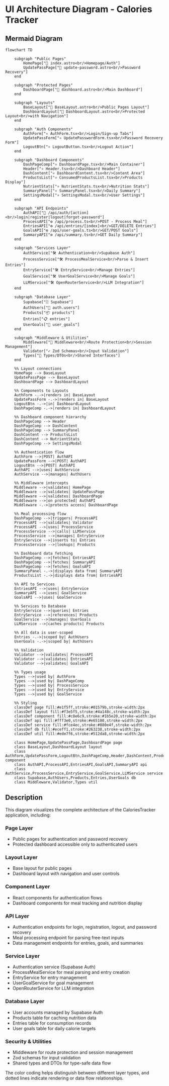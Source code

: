# UI Architecture Diagram - Calories Tracker

## Mermaid Diagram

```mermaid
flowchart TD

    subgraph "Public Pages"
        HomePage["📄 index.astro<br/>Homepage/Auth"]
        UpdatePassPage["📄 update-password.astro<br/>Password Recovery"]
    end

    subgraph "Protected Pages"
        DashboardPage["📄 dashboard.astro<br/>Main Dashboard"]
    end

    subgraph "Layouts"
        BaseLayout["🎨 BaseLayout.astro<br/>Public Pages Layout"]
        DashboardLayout["🎨 DashboardLayout.astro<br/>Protected Layout<br/>with Navigation"]
    end

    subgraph "Auth Components"
        AuthForm["⚛️ AuthForm.tsx<br/>Login/Sign-up Tabs"]
        UpdatePassForm["⚛️ UpdatePasswordForm.tsx<br/>Password Recovery Form"]
        LogoutBtn["⚛️ LogoutButton.tsx<br/>Logout Action"]
    end

    subgraph "Dashboard Components"
        DashPageComp["⚛️ DashboardPage.tsx<br/>Main Container"]
        Header["⚛️ Header.tsx<br/>Dashboard Header"]
        DashContent["⚛️ DashboardContent.tsx<br/>Content Area"]
        ProductsList["⚛️ ConsumedProductsList.tsx<br/>Products Display"]
        NutrientStats["⚛️ NutrientStats.tsx<br/>Nutrition Stats"]
        SummaryPanel["⚛️ SummaryPanel.tsx<br/>Daily Summary"]
        SettingsModal["⚛️ SettingsModal.tsx<br/>User Settings"]
    end

    subgraph "API Endpoints"
        AuthAPI["🔐 /api/auth/[action]<br/>login|register|logout|forgot-password"]
        ProcessAPI["⚙️ /api/process.ts<br/>POST - Process Meal"]
        EntriesAPI["⚙️ /api/entries/[index]<br/>GET/DELETE Entries"]
        GoalsAPI["⚙️ /api/user-goals.ts<br/>GET/POST Goals"]
        SummaryAPI["⚙️ /api/summary.ts<br/>GET Daily Summary"]
    end

    subgraph "Services Layer"
        AuthService["🛠️ Authentication<br/>Supabase Auth"]
        ProcessService["🛠️ ProcessMealService<br/>Parse & Insert Entries"]
        EntryService["🛠️ EntryService<br/>Manage Entries"]
        GoalService["🛠️ UserGoalService<br/>Manage Goals"]
        LLMService["🛠️ OpenRouterService<br/>LLM Integration"]
    end

    subgraph "Database Layer"
        Supabase["🗄️ Supabase"]
        AuthUsers["👤 auth.users"]
        Products["📦 products"]
        Entries["📋 entries"]
        UserGoals["🎯 user_goals"]
    end

    subgraph "Middleware & Utilities"
        Middleware["🔐 Middleware<br/>Route Protection<br/>Session Management"]
        Validator["✓ Zod Schemas<br/>Input Validation"]
        Types["📝 Types/DTOs<br/>Shared Interfaces"]
    end

    %% Layout connections
    HomePage --> BaseLayout
    UpdatePassPage --> BaseLayout
    DashboardPage --> DashboardLayout

    %% Components to Layouts
    AuthForm -.->|renders in| BaseLayout
    UpdatePassForm -.->|renders in| BaseLayout
    LogoutBtn -.->|in| DashboardLayout
    DashPageComp -.->|renders in| DashboardLayout

    %% Dashboard component hierarchy
    DashPageComp --> Header
    DashPageComp --> DashContent
    DashPageComp --> SummaryPanel
    DashContent --> ProductsList
    DashContent --> NutrientStats
    DashPageComp --> SettingsModal

    %% Authentication flow
    AuthForm -->|POST| AuthAPI
    UpdatePassForm -->|POST| AuthAPI
    LogoutBtn -->|POST| AuthAPI
    AuthAPI -->|uses| AuthService
    AuthService -->|manages| AuthUsers

    %% Middleware intercepts
    Middleware -->|validates| HomePage
    Middleware -->|validates| UpdatePassPage
    Middleware -->|validates| DashboardPage
    Middleware -->|on protected| AuthAPI
    Middleware -.->|protects access| DashboardPage

    %% Meal processing flow
    DashPageComp -->|triggers| ProcessAPI
    ProcessAPI -->|validates| Validator
    ProcessAPI -->|uses| ProcessService
    ProcessService -->|calls| LLMService
    ProcessService -->|manages| EntryService
    EntryService -->|inserts to| Entries
    ProcessService -->|lookups| Products

    %% Dashboard data fetching
    DashPageComp -->|fetches| EntriesAPI
    DashPageComp -->|fetches| SummaryAPI
    DashPageComp -->|fetches| GoalsAPI
    SummaryPanel -.->|displays data from| SummaryAPI
    ProductsList -.->|displays data from| EntriesAPI

    %% API to Services
    EntriesAPI -->|uses| EntryService
    SummaryAPI -->|uses| GoalService
    GoalsAPI -->|uses| GoalService

    %% Services to Database
    EntryService -->|queries| Entries
    EntryService -->|references| Products
    GoalService -->|manages| UserGoals
    LLMService -->|caches products| Products

    %% All data is user-scoped
    Entries -.->|scoped by| AuthUsers
    UserGoals -.->|scoped by| AuthUsers

    %% Validation
    Validator -->|validates| ProcessAPI
    Validator -->|validates| EntriesAPI
    Validator -->|validates| GoalsAPI

    %% Types usage
    Types -->|used by| AuthForm
    Types -->|used by| DashPageComp
    Types -->|used by| ProcessService
    Types -->|used by| EntryService
    Types -->|used by| GoalService

    %% Styling
    classDef page fill:#e1f5ff,stroke:#01579b,stroke-width:2px
    classDef layout fill:#f3e5f5,stroke:#4a148c,stroke-width:2px
    classDef component fill:#c8e6c9,stroke:#1b5e20,stroke-width:2px
    classDef api fill:#fff3e0,stroke:#e65100,stroke-width:2px
    classDef service fill:#fce4ec,stroke:#880e4f,stroke-width:2px
    classDef db fill:#eceff1,stroke:#263238,stroke-width:2px
    classDef util fill:#ede7f6,stroke:#512da8,stroke-width:2px

    class HomePage,UpdatePassPage,DashboardPage page
    class BaseLayout,DashboardLayout layout
    class AuthForm,UpdatePassForm,LogoutBtn,DashPageComp,Header,DashContent,ProductsList,NutrientStats,SummaryPanel,SettingsModal component
    class AuthAPI,ProcessAPI,EntriesAPI,GoalsAPI,SummaryAPI api
    class AuthService,ProcessService,EntryService,GoalService,LLMService service
    class Supabase,AuthUsers,Products,Entries,UserGoals db
    class Middleware,Validator,Types util
```

## Description

This diagram visualizes the complete architecture of the CaloriesTracker application, including:

### **Page Layer**

- Public pages for authentication and password recovery
- Protected dashboard accessible only to authenticated users

### **Layout Layer**

- Base layout for public pages
- Dashboard layout with navigation and user controls

### **Component Layer**

- React components for authentication flows
- Dashboard components for meal tracking and nutrition display

### **API Layer**

- Authentication endpoints for login, registration, logout, and password recovery
- Meal processing endpoint for parsing free-text inputs
- Data management endpoints for entries, goals, and summaries

### **Service Layer**

- Authentication service (Supabase Auth)
- ProcessMealService for meal parsing and entry creation
- EntryService for entry management
- UserGoalService for goal management
- OpenRouterService for LLM integration

### **Database Layer**

- User accounts managed by Supabase Auth
- Products table for caching nutrition data
- Entries table for consumption records
- User goals table for daily calorie targets

### **Security & Utilities**

- Middleware for route protection and session management
- Zod schemas for input validation
- Shared types and DTOs for type-safe data flow

The color coding helps distinguish between different layer types, and dotted lines indicate rendering or data flow relationships.
